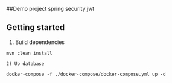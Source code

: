 ##Demo project spring security jwt

## Getting started

1) Build dependencies
```
mvn clean install

2) Up database

docker-compose -f ./docker-compose/docker-compose.yml up -d